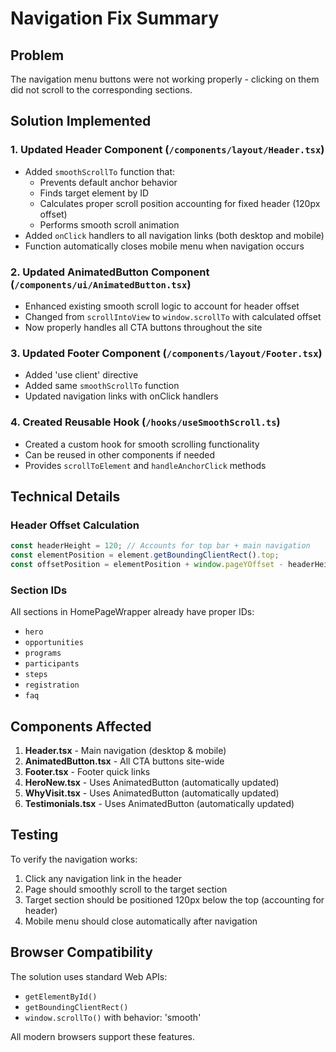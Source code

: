 # Navigation Fix Summary

## Problem
The navigation menu buttons were not working properly - clicking on them did not scroll to the corresponding sections.

## Solution Implemented

### 1. Updated Header Component (`/components/layout/Header.tsx`)
- Added `smoothScrollTo` function that:
  - Prevents default anchor behavior
  - Finds target element by ID
  - Calculates proper scroll position accounting for fixed header (120px offset)
  - Performs smooth scroll animation
- Added `onClick` handlers to all navigation links (both desktop and mobile)
- Function automatically closes mobile menu when navigation occurs

### 2. Updated AnimatedButton Component (`/components/ui/AnimatedButton.tsx`)
- Enhanced existing smooth scroll logic to account for header offset
- Changed from `scrollIntoView` to `window.scrollTo` with calculated offset
- Now properly handles all CTA buttons throughout the site

### 3. Updated Footer Component (`/components/layout/Footer.tsx`)
- Added 'use client' directive
- Added same `smoothScrollTo` function
- Updated navigation links with onClick handlers

### 4. Created Reusable Hook (`/hooks/useSmoothScroll.ts`)
- Created a custom hook for smooth scrolling functionality
- Can be reused in other components if needed
- Provides `scrollToElement` and `handleAnchorClick` methods

## Technical Details

### Header Offset Calculation
```javascript
const headerHeight = 120; // Accounts for top bar + main navigation
const elementPosition = element.getBoundingClientRect().top;
const offsetPosition = elementPosition + window.pageYOffset - headerHeight;
```

### Section IDs
All sections in HomePageWrapper already have proper IDs:
- `hero`
- `opportunities`
- `programs`
- `participants`
- `steps`
- `registration`
- `faq`

## Components Affected
1. **Header.tsx** - Main navigation (desktop & mobile)
2. **AnimatedButton.tsx** - All CTA buttons site-wide
3. **Footer.tsx** - Footer quick links
4. **HeroNew.tsx** - Uses AnimatedButton (automatically updated)
5. **WhyVisit.tsx** - Uses AnimatedButton (automatically updated)
6. **Testimonials.tsx** - Uses AnimatedButton (automatically updated)

## Testing
To verify the navigation works:
1. Click any navigation link in the header
2. Page should smoothly scroll to the target section
3. Target section should be positioned 120px below the top (accounting for header)
4. Mobile menu should close automatically after navigation

## Browser Compatibility
The solution uses standard Web APIs:
- `getElementById()`
- `getBoundingClientRect()`
- `window.scrollTo()` with behavior: 'smooth'

All modern browsers support these features.